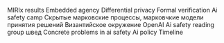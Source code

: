 MIRIx results
Embedded agency
Differential privacy
Formal verification
Ai safety camp
Скрытые марковские процессы, марковчкие модели принятия решений
Византийское окружение
OpenAI
Ai safety reading group швед
Concrete problems in ai safety
Ai policy
Timeline
